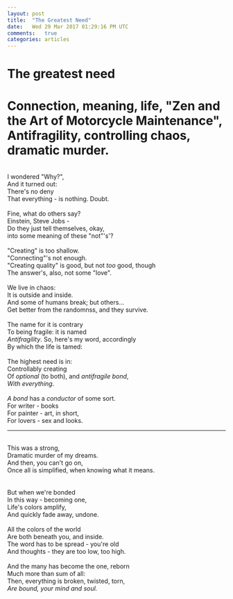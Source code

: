 ```yaml
---
layout: post
title:  "The Greatest Need"
date:   Wed 29 Mar 2017 01:29:16 PM UTC
comments:   true
categories: articles
---
```


# The greatest need

# Connection, meaning, life, "Zen and the Art of Motorcycle Maintenance", Antifragility, controlling chaos, dramatic murder.


<br /> I wondered "Why?",
<br /> And it turned out:
<br /> There's no deny
<br /> That everything - is nothing. Doubt.
<br /> 
<br /> Fine, what do others say?
<br /> Einstein, Steve Jobs -
<br /> Do they just tell themselves, okay,
<br /> into some meaning of these "not"'s'?
<br /> 
<br /> "Creating" is too shallow.
<br /> "Connecting"'s not enough.
<br /> "Creating quality" is good, but not *too* good, though
<br /> The answer's, also, not some "love".
<br /> 
<br /> We live in chaos:
<br /> It is outside and inside.
<br /> And some of humans break; but others...
<br /> Get better from the randomnss, and they survive.
<br />
<br /> The name for it is contrary
<br /> To being fragile: it is named
<br /> *Antifragility*. So, here's my word, accordingly
<br /> By which the life is tamed:
<br />
<br /> The highest need is in:
<br /> Controllably creating
<br /> Of *optional* (to both), and *antifragile* *bond*,
<br /> *With everything*.
<br />
<br /> *A bond* has a *conductor* of some sort.
<br /> For writer - books
<br /> For painter - art, in short,
<br /> For lovers - sex and looks.

---

<br /> This was a strong,
<br /> Dramatic murder of my dreams.
<br /> And then, you can't go on,
<br /> Once all is simplified, when knowing what it means.
<br />
<br />
<br /> But when we're bonded
<br /> In this way - becoming one,
<br /> Life's colors amplify,
<br /> And quickly fade away, undone.
<br />
<br /> All the colors of the world
<br /> Are both beneath you, and inside.
<br /> The word has to be spread - you're old
<br /> And thoughts - they are too low, too high.
<br />
<br /> And the many has become the one, reborn
<br /> Much more than sum of all:
<br /> Then, everything is broken, twisted, torn,
<br /> *Are bound, your mind and soul.*




